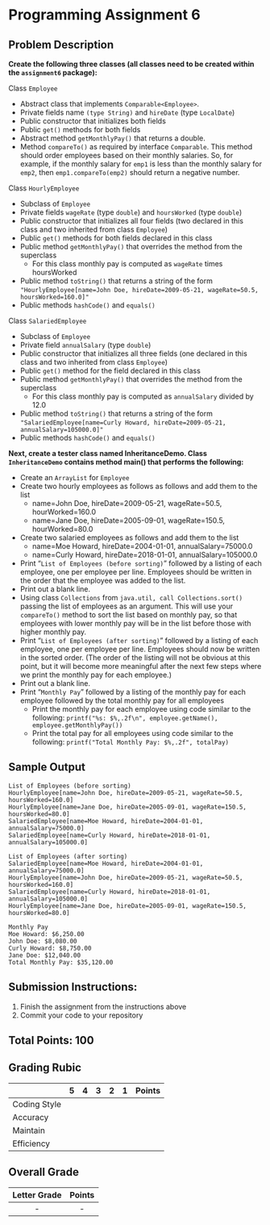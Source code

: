 
# Programming Assignment 6

## Problem Description

**Create the following three classes (all classes need to be created within the `assignment6` package):**

Class `Employee`
* Abstract class that implements `Comparable<Employee>`.
* Private fields name `(type String)` and `hireDate` (type `LocalDate`)
* Public constructor that initializes both fields
* Public `get()` methods for both fields
* Abstract method `getMonthlyPay()` that returns a double.
* Method `compareTo()` as required by interface `Comparable`. This method should order employees based on
their monthly salaries. So, for example, if the monthly salary for `emp1` is less than the monthly salary for
`emp2`, then `emp1.compareTo(emp2)` should return a negative number.

Class `HourlyEmployee`
* Subclass of `Employee`
* Private fields `wageRate` (type `double`) and `hoursWorked` (type `double`)
* Public constructor that initializes all four fields (two declared in this class and two inherited from class
`Employee`)
* Public `get()` methods for both fields declared in this class
* Public method `getMonthlyPay()` that overrides the method from the superclass
    * For this class monthly pay is computed as `wageRate` times hoursWorked
* Public method `toString()` that returns a string of the form
`"HourlyEmployee[name=John Doe, hireDate=2009-05-21, wageRate=50.5, hoursWorked=160.0]"`
* Public methods `hashCode()` and `equals()`

Class `SalariedEmployee`
* Subclass of `Employee`
* Private field `annualSalary` (type `double`)
* Public constructor that initializes all three fields (one declared in this class and two inherited from class
`Employee`)
* Public `get()` method for the field declared in this class
* Public method `getMonthlyPay()` that overrides the method from the superclass
    * For this class monthly pay is computed as `annualSalary` divided by 12.0
* Public method `toString()` that returns a string of the form
`"SalariedEmployee[name=Curly Howard, hireDate=2009-05-21, annualSalary=105000.0]"`
* Public methods `hashCode()` and `equals()`

**Next, create a tester class named InheritanceDemo. Class `InheritanceDemo` contains method main() that 
performs the following:**

* Create an `ArrayList` for `Employee`
* Create two hourly employees as follows as follows and add them to the list
    * name=John Doe, hireDate=2009-05-21, wageRate=50.5, hourWorked=160.0
    * name=Jane Doe, hireDate=2005-09-01, wageRate=150.5, hourWorked=80.0
* Create two salaried employees as follows and add them to the list
    * name=Moe Howard, hireDate=2004-01-01, annualSalary=75000.0
    * name=Curly Howard, hireDate=2018-01-01, annualSalary=105000.0
* Print “`List of Employees (before sorting)`” followed by a listing of each employee, one per employee
per line. Employees should be written in the order that the employee was added to the list.
* Print out a blank line.
* Using class `Collections` from `java.util, call Collections.sort()` passing the list of employees as an
argument. This will use your `compareTo()` method to sort the list based on monthly pay, so that employees
with lower monthly pay will be in the list before those with higher monthly pay.
* Print “`List of Employees (after sorting)`” followed by a listing of each employee, one per employee
per line. Employees should now be written in the sorted order. (The order of the listing will not be obvious
at this point, but it will become more meaningful after the next few steps where we print the monthly pay for
each employee.)
* Print out a blank line.
* Print “`Monthly Pay`” followed by a listing of the monthly pay for each employee followed by the total
monthly pay for all employees
    * Print the monthly pay for each employee using code similar to the following: 
    `printf("%s: $%,.2f\n", employee.getName(), employee.getMonthlyPay())`
    * Print the total pay for all employees using code similar to the following: 
    `printf("Total Monthly Pay: $%,.2f", totalPay)`
    
## Sample Output

```text
List of Employees (before sorting)
HourlyEmployee[name=John Doe, hireDate=2009-05-21, wageRate=50.5, hoursWorked=160.0]
HourlyEmployee[name=Jane Doe, hireDate=2005-09-01, wageRate=150.5, hoursWorked=80.0]
SalariedEmployee[name=Moe Howard, hireDate=2004-01-01, annualSalary=75000.0]
SalariedEmployee[name=Curly Howard, hireDate=2018-01-01, annualSalary=105000.0]

List of Employees (after sorting)
SalariedEmployee[name=Moe Howard, hireDate=2004-01-01, annualSalary=75000.0]
HourlyEmployee[name=John Doe, hireDate=2009-05-21, wageRate=50.5, hoursWorked=160.0]
SalariedEmployee[name=Curly Howard, hireDate=2018-01-01, annualSalary=105000.0]
HourlyEmployee[name=Jane Doe, hireDate=2005-09-01, wageRate=150.5, hoursWorked=80.0]

Monthly Pay
Moe Howard: $6,250.00
John Doe: $8,080.00
Curly Howard: $8,750.00
Jane Doe: $12,040.00
Total Monthly Pay: $35,120.00
```

## Submission Instructions:

1. Finish the assignment from the instructions above
2. Commit your code to your repository

## Total Points: 100

## Grading Rubic

|               |  5  |  4  |  3  |  2  |  1  | Points |
|---------------|:---:|:---:|:---:|:---:|:---:|:------:|
| Coding Style  |     |     |     |     |     |        |
| Accuracy      |     |     |     |     |     |        |
| Maintain      |     |     |     |     |     |        |
| Efficiency    |     |     |     |     |     |        |

## Overall Grade

| Letter Grade   | Points |
|:--------------:|:------:|
|     -          |   -    |